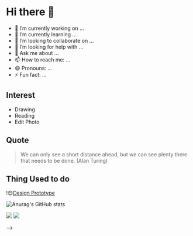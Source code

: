 # Hi there 👋


- 🔭 I’m currently working on ...
- 🌱 I’m currently learning ...
- 👯 I’m looking to collaborate on ...
- 🤔 I’m looking for help with ...
- 💬 Ask me about ...
- 📫 How to reach me: ...
- 😄 Pronouns: ...
- ⚡ Fun fact: ...
## Interest
- Drawing
- Reading
- Edit Photo
## Quote
>We can only see a short distance ahead, but we can see plenty there that needs to be done. (Alan Turing)
## Thing Used to do
!😊[Design Prototype](https://www.figma.com/file/iaHt3KGmmZNJqPH3u7ETZq/Full-Home-Page?node-id=0%3A1)


![Anurag's GitHub stats](https://github-readme-stats.vercel.app/api?username=channamak&show_icons=true&theme=radical)



![](https://user-images.githubusercontent.com/65574037/124939929-ba63f900-e033-11eb-87ff-b5d8be914313.png)
![](https://user-images.githubusercontent.com/65574037/124939933-bafc8f80-e033-11eb-86d8-599f3a7451ec.png)


-->
